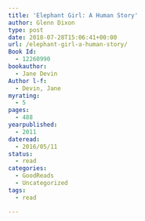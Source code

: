 ```yaml
---
title: 'Elephant Girl: A Human Story'
author: Glenn Dixon
type: post
date: 2018-07-28T15:06:41+00:00
url: /elephant-girl-a-human-story/
Book Id:
  - 12260990
bookauthor:
  - Jane Devin
Author l-f:
  - Devin, Jane
myrating:
  - 5
pages:
  - 488
yearpublished:
  - 2011
dateread:
  - 2016/05/11
status:
  - read
categories:
  - GoodReads
  - Uncategorized
tags:
  - read

---
```

